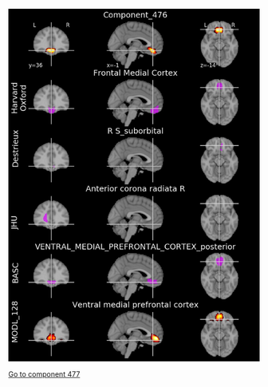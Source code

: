 


![476](preliminary/476.jpg "Component 476")

[Go to component 477](https://parietal-inria.github.io/MODL_atlas/512/477 "Component 477")